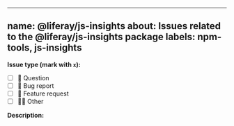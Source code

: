 ---

name: @liferay/js-insights
about: Issues related to the @liferay/js-insights package
labels: npm-tools, js-insights
--

**Issue type (mark with `x`):**

-   [ ] :thinking: Question
-   [ ] :bug: Bug report
-   [ ] :gift: Feature request
-   [ ] :woman_shrugging: Other

**Description:**
